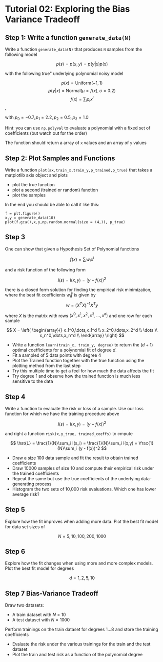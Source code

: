 # Tutorial 02: Exploring the Bias Variance Tradeoff


## Step 1: Write a function `generate_data(N)` 

Write a function `generate_data(N)` that produces `N` samples from the following model

$$
p(s) = p(x,y) = p(y|x)p(x)
$$

with the following true" underlying polynomial noisy model

$$p(x) = \mathrm{Uniform}(-1,1)$$
$$p(y|x) = \mathrm{Normal}(\mu = f(x),\sigma = 0.2)$$
$$f(x) = \sum_i p_i x^i$$,

with $p_0 = -0.7, p_1 = 2.2, p_2 = 0.5, p_3 = 1.0$


Hint: you can use `np.polyval` to evaluate a polynomial with a fixed set of coefficients (but watch out for the order)

The function should return a array of `x` values and an array of `y` values

## Step 2: Plot Samples and Functions

Write a function `plot(ax,train_x,train_y,p_trained,p_true)` that
takes a matplotlib axis object and plots

* plot the true function 
* plot a second (trained or random) function 
* plot the samples 

In the end you should be able to call it like this:

```
f = plt.figure()
x,y = generate_data(10)
plot(f.gca(),x,y,np.random.normal(size = (4,)), p_true)
```

## Step 3

One can show that given a Hypothesis Set of Polynomial functions

$$f(x) = \sum_i w_i x^i$$

and a risk function of the following form

$$l(s) = l(x,y) = (y - f(x))^2$$

there is a closed form solution for finding the empirical risk minimization, where the best fit coefficients $\vec{w}$ is given by

$$
w = (X^T X)^{-1} X^T y
$$

where $X$ is the matrix with rows $(x^0,x^1,x^2,x^3,\dots,x^d)$ and one row for each sample

$$
X = \left(
\begin{array}{}
x_1^0,\dots,x_1^d  \\
x_2^0,\dots,x_2^d  \\
\dots \\
x_n^0,\dots,x_n^d  \\
\end{array}
\right)
$$

* Write a function `learn(train_x, train_y, degree)` to return the $(d+1)$ optimal coefficients for a polynomial fit of degree $d$.
* Fit a sampled of 5 data points with degree 4
* Plot the Trained function together with the true function using the plotting method from the last step
* Try this multiple time to get a feel for how much the data affects the fit
* Try degree 1 and observe how the trained function is much less sensitive to the data

## Step 4

Write a function to evaluate the risk or loss of a sample. Use our loss function for which we have the training procedure above

$$
l(s) = l(x,y) = (y - f(x))^2
$$

and right a function `risk(x,y_true, trained_coeffs)` to cmpute

$$
\hat{L} = \frac{1}{N}\sum_i l(s_i) = \frac{1}{N}\sum_i l(x,y) = \frac{1}{N}\sum_i (y - f(x))^2
$$

* Draw a size 100 data sample and fit the result to obtain trained coefficients
* Draw 10000 samples of size 10 and compute their empirical risk under the trained coefficients
* Repeat the same but use the true coefficients of the underlying data-generating process
* Histogram the two sets of 10,000 risk evaluations. Which one has lower average risk?

## Step 5

Explore how the fit improves when adding more data. Plot the best fit model for data set sizes of 

$$N = 5,10,100,200,1000$$

## Step 6

Explore how the fit changes when using more and more complex models. Plot the best fit model for degrees

$$d = 1,2,5,10$$

## Step 7 Bias-Variance Tradeoff

Draw two datasets:

* A train dataset with $N=10$
* A test dataset with $N=1000$

Perform trainings on the train dataset for degrees $1\dots8$ and store the training coefficients

* Evaluate the risk under the various trainings for the train and the test dataset
* Plot the train and test risk as a function of the polynomial degree
